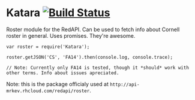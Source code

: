 Katara [![Build Status](https://secure.travis-ci.org/mrkev/rorster.png?branch=master)](https://travis-ci.org/mrkev/generator-typescript)
=================


Roster module for the RedAPI. Can be used to fetch info about Cornell roster in general. Uses promises. They're awesome.


	var roster = require('Katara');
	
	roster.getJSON('CS', 'FA14').then(console.log, console.trace);
	
	// Note: Currently only FA14 is tested, though it *should* work with other terms. Info about issues apreciated.

Note: this is the package officialy used at `http://api-mrkev.rhcloud.com/redapi/roster`.